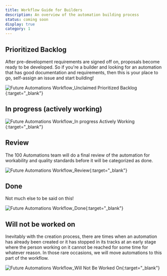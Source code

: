 ```yaml
---
title: Workflow Guide for Builders
description: An overview of the automation building process
status: coming soon
display: true
category: 1
---
```



## Prioritized Backlog
After pre-development requirements are signed off on, proposals become ready to be developed. So if you're a builder and looking for an automation that has good documentation and requirements, then this is your place to go, self-assign an issue and start building!

![Future Automations Workflow_Unclaimed Prioritized Backlog](https://user-images.githubusercontent.com/61798667/106541725-81e25100-64d0-11eb-9ef4-c59186f62d21.jpg){:target="_blank"}

## In progress (actively working)

![Future Automations Workflow_In progress Actively Working](https://user-images.githubusercontent.com/61798667/106541756-8dce1300-64d0-11eb-9040-fe15064229a6.jpg){:target="_blank"}

## Review
The 100 Automations team will do a final review of the automation for workability and quality standards before it will be categorized as done.

![Future Automations Workflow_Review](https://user-images.githubusercontent.com/61798667/106541791-9aeb0200-64d0-11eb-9d43-0876d17a8c0f.jpg){:target="_blank"}

## Done
Not much else to be said on this!

![Future Automations Workflow_Done](https://user-images.githubusercontent.com/61798667/106541820-a8a08780-64d0-11eb-9c05-7799e0f071b5.jpg){:target="_blank"}

## Will not be worked on
Inevitably with the creation process, there are times when an automation has already been created or it has stopped in its tracks at an early stage where the person working on it cannot be reached for some time for whatever reason. In those rare occasions, we will move automations to this part of the workflow.

![Future Automations Workflow_Will Not Be Worked On](https://user-images.githubusercontent.com/61798667/106541834-af2eff00-64d0-11eb-9f1d-16143363b6a4.jpg){:target="_blank"}

